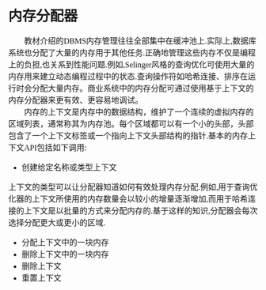 # 内存分配器
<font face="微软雅黑" size="3px">

　　教材介绍的DBMS内存管理往往全部集中在缓冲池上.实际上,数据库系统也分配了大量的内存用于其他任务.正确地管理这些内存不仅是编程上的负担,也关系到性能问题.例如,Selinger风格的查询优化可使用大量的内存用来建立动态编程过程中的状态.查询操作符如哈希连接、排序在运行时会分配大量内存。商业系统中的内存分配可通过使用基于上下文的内存分配器来更有效、更容易地调试。  
　　内存的上下文是内存中的数据结构，维护了一个连续的虚拟内存的区域列表，通常称其为内存池。每个区域都可以有一个小的头部，头部包含了一个上下文标签或一个指向上下文头部结构的指针.基本的内存上下文API包括如下调用:
* 创建给定名称或类型上下文

上下文的类型可以让分配器知道如何有效处理内存分配.例如,用于查询优化器的上下文所使用的内存数量会以较小的增量逐渐增加,而用于哈希连接的上下文是以批量的方式来分配内存的.基于这样的知识,分配器会每次选择分配更大或更小的区域.
* 分配上下文中的一块内存
* 删除上下文中的一块内存
* 删除上下文
* 重置上下文

